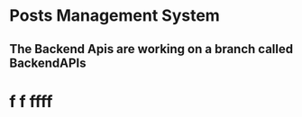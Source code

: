 # Posts Management System

## The Backend Apis are working on a branch called BackendAPIs
# f f ffff